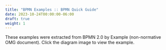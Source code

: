 ```yaml
---
title: "BPMN Examples :: BPMN Quick Guide"
date: 2023-10-24T00:00:00-06:00
draft: true
weight: 1
---
```


These examples were extracted from BPMN 2.0 by Example (non-normative OMG document). Click the diagram image to view the example.
